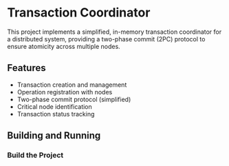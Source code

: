 # Transaction Coordinator

This project implements a simplified, in-memory transaction coordinator for a distributed system, 
providing a two-phase commit (2PC) protocol to ensure atomicity across multiple nodes.

## Features

- Transaction creation and management
- Operation registration with nodes
- Two-phase commit protocol (simplified)
- Critical node identification
- Transaction status tracking

## Building and Running

### Build the Project
